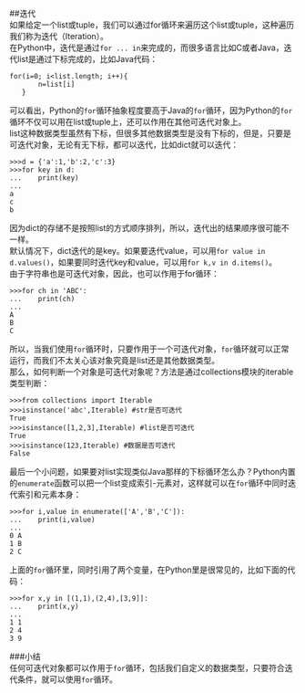 ##迭代  
如果给定一个list或tuple，我们可以通过for循环来遍历这个list或tuple，这种遍历我们称为迭代（Iteration）。  
在Python中，迭代是通过`for ... in`来完成的，而很多语言比如C或者Java，迭代list是通过下标完成的，比如Java代码：  

	for(i=0; i<list.length; i++){
	       n=list[i]
	   }  
可以看出，Python的`for`循环抽象程度要高于Java的`for`循环，因为Python的`for`循环不仅可以用在list或tuple上，还可以作用在其他可迭代对象上。  
list这种数据类型虽然有下标，但很多其他数据类型是没有下标的，但是，只要是可迭代对象，无论有无下标，都可以迭代，比如dict就可以迭代：  

	>>>d = {'a':1,'b':2,'c':3}
	>>>for key in d:
	...    print(key)
	...
	a
	c
	b
因为dict的存储不是按照list的方式顺序排列，所以，迭代出的结果顺序很可能不一样。  
默认情况下，dict迭代的是key。如果要迭代value，可以用`for value in d.values()`，如果要同时迭代key和value，可以用`for k,v in d.items()`。  
由于字符串也是可迭代对象，因此，也可以作用于for循环：  

	>>>for ch in 'ABC':
	...	   print(ch)
	...
	A
	B
	C
所以，当我们使用`for`循环时，只要作用于一个可迭代对象，`for`循环就可以正常运行，而我们不太关心该对象究竟是list还是其他数据类型。  
那么，如何判断一个对象是可迭代对象呢？方法是通过collections模块的iterable类型判断：  

	>>>from collections import Iterable
	>>>isinstance('abc',Iterable) #str是否可迭代
	True
	>>>isinstance([1,2,3],Iterable) #list是否可迭代
	True
	>>>isinstance(123,Iterable) #数据是否可迭代
	False
最后一个小问题，如果要对list实现类似Java那样的下标循环怎么办？Python内置的`enumerate`函数可以把一个list变成索引-元素对，这样就可以在`for`循环中同时迭代索引和元素本身：  

	>>>for i,value in enumerate(['A','B','C']):
	...    print(i,value)
	...
	0 A
	1 B
	2 C
上面的`for`循环里，同时引用了两个变量，在Python里是很常见的，比如下面的代码：  

	>>>for x,y in [(1,1),(2,4),[3,9]]:
	...    print(x,y)
	...
	1 1
	2 4
	3 9
###小结  
任何可迭代对象都可以作用于`for`循环，包括我们自定义的数据类型，只要符合迭代条件，就可以使用`for`循环。  

